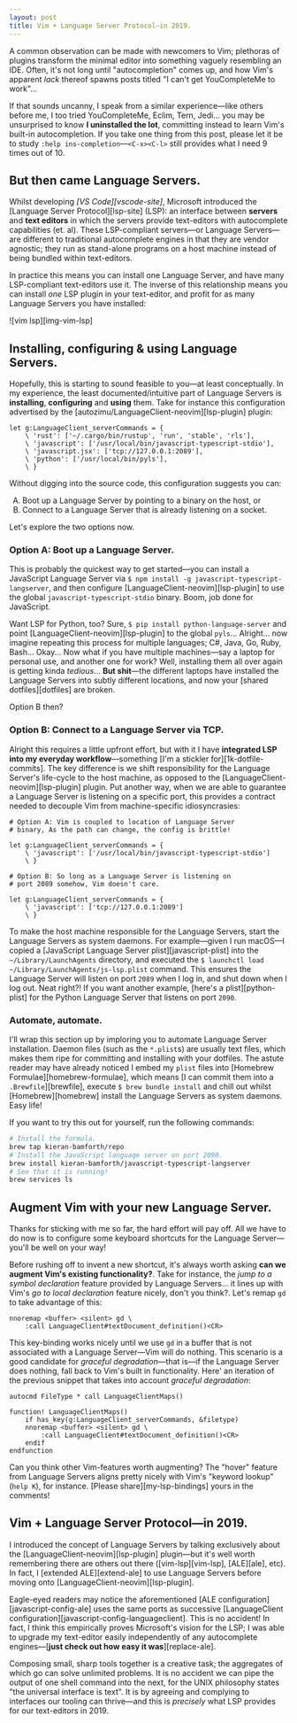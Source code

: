 ```yaml
---
layout: post
title: Vim + Language Server Protocol—in 2019.
---
```


A common observation can be made with newcomers to Vim; plethoras of plugins
transform the minimal editor into something vaguely resembling an IDE. Often,
it's not long until "autocompletion" comes up, and how Vim's apparent _lack_
thereof spawns posts titled "I can't get YouCompleteMe to work"...

If that sounds uncanny, I speak from a similar experience—like others before me,
I too tried YouCompleteMe, Eclim, Tern, Jedi... you may be unsurprised to know
**I uninstalled the lot**, committing instead to learn Vim's built-in
autocompletion. If you take one thing from this post, please let it be to study
`:help ins-completion`—`<C-x><C-l>` still provides what I need 9 times out of
10.

## But then came Language Servers.

Whilst developing _[VS Code][vscode-site]_, Microsoft introduced the [Language
Server Protocol][lsp-site] (LSP): an interface between **servers** and **text
editors** in which the servers provide text-editors with autocomplete
capabilities (et. al). These LSP-compliant servers—or Language Servers—are
different to traditional autocomplete engines in that they are vendor agnostic;
they run as stand-alone programs on a host machine instead of being bundled
within text-editors.

In practice this means you can install one Language Server, and have many
LSP-compliant text-editors use it. The inverse of this relationship means you
can install _one_ LSP plugin in your text-editor, and profit for as many
Language Servers you have installed:

![vim lsp][img-vim-lsp]

## Installing, configuring & using Language Servers.

Hopefully, this is starting to sound feasible to you—at least conceptually. In
my experience, the least documented/intuitive part of Language Servers is
**installing**, **configuring** and **using** them. Take for instance this
configuration advertised by the [autozimu/LanguageClient-neovim][lsp-plugin]
plugin:

```vim
let g:LanguageClient_serverCommands = {
    \ 'rust': ['~/.cargo/bin/rustup', 'run', 'stable', 'rls'],
    \ 'javascript': ['/usr/local/bin/javascript-typescript-stdio'],
    \ 'javascript.jsx': ['tcp://127.0.0.1:2089'],
    \ 'python': ['/usr/local/bin/pyls'],
    \ }
```

Without digging into the source code, this configuration suggests you can:
<ol type="A">
  <li>Boot up a Language Server by pointing to a binary on the host, or</li>
  <li>Connect to a Language Server that is already listening on a socket.</li>
</ol>
Let's explore the two options now.

### Option A: Boot up a Language Server.

This is probably the quickest way to get started—you can install a JavaScript
Language Server via  `$ npm install -g javascript-typescript-langserver`, and
then configure [LanguageClient-neovim][lsp-plugin] to use the global
`javascript-typescript-stdio` binary.  Boom, job done for JavaScript.

Want LSP for Python, too? Sure, `$ pip install python-language-server` and point
[LanguageClient-neovim][lsp-plugin] to the global `pyls`... Alright... now
imagine repeating this process for multiple languages; C#, Java, Go, Ruby,
Bash...  Okay... Now what if you have multiple machines—say a laptop for
personal use, and another one for work? Well, installing them all over again is
getting kinda _tedious_... **But shit**—the different laptops have installed the
Language Servers into subtly different locations, and now your [shared
dotfiles][dotfiles] are broken.

Option B then?

### Option B: Connect to a Language Server via TCP.

Alright this requires a little upfront effort, but with it I have **integrated
LSP into my everyday workflow**—something [I'm a stickler
for][1k-dotfile-commits]. The key difference is we shift responsibility for the
Language Server's life-cycle to the host machine, as opposed to the
[LanguageClient-neovim][lsp-plugin] plugin. Put another way, when we are able to
guarantee a Language Server is listening on a specific port, this provides a
contract needed to decouple Vim from machine-specific idiosyncrasies:

```vim
# Option A: Vim is coupled to location of Language Server
# binary, As the path can change, the config is brittle!

let g:LanguageClient_serverCommands = {
    \ 'javascript': ['/usr/local/bin/javascript-typescript-stdio']
    \ }

# Option B: So long as a Language Server is listening on
# port 2089 somehow, Vim doesn't care.

let g:LanguageClient_serverCommands = {
    \ 'javascript': ['tcp://127.0.0.1:2089']
    \ }
```

To make the host machine responsible for the Language Servers, start the
Language Servers as system daemons. For example—given I run macOS—I copied a
[JavaScript Language Server plist][javascript-plist] into the
`~/Library/LaunchAgents` directory, and executed the `$ launchctl load
~/Library/LaunchAgents/js-lsp.plist` command. This ensures the Language Server
will listen on port `2089` when I log in, and shut down when I log out. Neat
right?! If you want another example, [here's a plist][python-plist] for the
Python Language Server that listens on port `2090`.

### Automate, automate.

I'll wrap this section up by imploring you to automate Language Server
installation. Daemon files (such as the `*.plist`s) are usually text files,
which makes them ripe for committing and installing with your dotfiles.  The
astute reader may have already noticed I embed my `plist` files into [Homebrew
Formulae][homebrew-formulae], which means [I can commit them into a
`.Brewfile`][brewfile], execute `$ brew bundle install` and chill out whilst
[Homebrew][homebrew] install the Language Servers as system daemons. Easy life!

If you want to try this out for yourself, run the following commands:

```sh
# Install the formula.
brew tap kieran-bamforth/repo
# Install the JavaScript language server on port 2090.
brew install kieran-bamforth/javascript-typescript-langserver
# See that it is running!
brew services ls
```

## Augment Vim with your new Language Server.

Thanks for sticking with me so far, the hard effort will pay off. All we have to
do now is to configure some keyboard shortcuts for the Language Server—you'll be
well on your way!

Before rushing off to invent a new shortcut, it's always worth asking **can we
augment Vim's existing functionality?**. Take for instance, the _jump to a
symbol declaration_ feature provided by Language Servers... it lines up with
Vim's _go to local declaration_ feature nicely, don't you think?. Let's remap
`gd` to take advantage of this:

```vim
nnoremap <buffer> <silent> gd \
    :call LanguageClient#textDocument_definition()<CR>
```

This key-binding works nicely until we use `gd` in a buffer that is not
associated with a Language Server—Vim will do nothing. This scenario is a good
candidate for _graceful degradation_—that is—if the Language Server does
nothing, fall back to Vim's built in functionality. Here' an iteration of the
previous snippet that takes into account _graceful degradation_:

```vim
autocmd FileType * call LanguageClientMaps()

function! LanguageClientMaps()
    if has_key(g:LanguageClient_serverCommands, &filetype)
    nnoremap <buffer> <silent> gd \
        :call LanguageClient#textDocument_definition()<CR>
    endif
endfunction
```

Can you think other Vim-features worth augmenting? The "hover" feature from
Language Servers aligns pretty nicely with Vim's "keyword lookup" (`help K`),
for instance.  [Please share][my-lsp-bindings] yours in the comments!

## Vim + Language Server Protocol—in 2019.

I introduced the concept of Language Servers by talking exclusively about the
[LanguageClient-neovim][lsp-plugin] plugin—but it's well worth remembering there
are others out there ([vim-lsp][vim-lsp], [ALE][ale], etc). In fact, I [extended
ALE][extend-ale] to use Language Servers before moving onto
[LanguageClient-neovim][lsp-plugin].

Eagle-eyed readers may notice the aforementioned [ALE
configuration][javascript-config-ale] uses the same ports as successive
[LanguageClient configuration][javascript-config-languageclient]. This is no
accident! In fact, I think this empirically proves Microsoft's vision for the
LSP; I was able to upgrade my text-editor easily independently of any
autocomplete engines—[**just check out how easy it was**][replace-ale].

Composing small, sharp tools together is a creative task; the aggregates of
which go can solve unlimited problems. It is no accident we can pipe the output
of one shell command into the next, for the UNIX philosophy states "the
universal interface is text". It is by agreeing and complying to interfaces our
tooling can thrive—and this is _precisely_ what LSP provides for our
text-editors in 2019.
